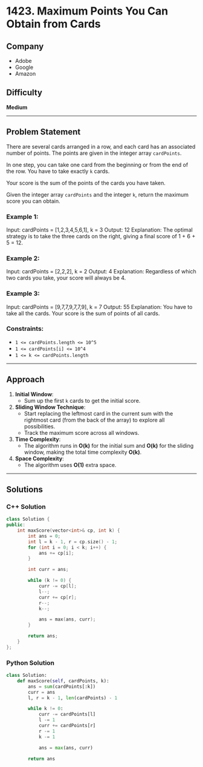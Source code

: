 # 1423. Maximum Points You Can Obtain from Cards

## Company
- Adobe  
- Google  
- Amazon  

## Difficulty
**Medium**

---

## Problem Statement

There are several cards arranged in a row, and each card has an associated number of points. The points are given in the integer array `cardPoints`.

In one step, you can take one card from the beginning or from the end of the row. You have to take exactly `k` cards.

Your score is the sum of the points of the cards you have taken.

Given the integer array `cardPoints` and the integer `k`, return the maximum score you can obtain.

### Example 1:
Input: cardPoints = [1,2,3,4,5,6,1], k = 3 Output: 12 Explanation: The optimal strategy is to take the three cards on the right, giving a final score of 1 + 6 + 5 = 12.

### Example 2:
Input: cardPoints = [2,2,2], k = 2 Output: 4 Explanation: Regardless of which two cards you take, your score will always be 4.

### Example 3:
Input: cardPoints = [9,7,7,9,7,7,9], k = 7 Output: 55 Explanation: You have to take all the cards. Your score is the sum of points of all cards.


### Constraints:
- `1 <= cardPoints.length <= 10^5`
- `1 <= cardPoints[i] <= 10^4`
- `1 <= k <= cardPoints.length`

---

## Approach

1. **Initial Window**:
   - Sum up the first `k` cards to get the initial score.
2. **Sliding Window Technique**:
   - Start replacing the leftmost card in the current sum with the rightmost card (from the back of the array) to explore all possibilities.
   - Track the maximum score across all windows.
3. **Time Complexity**:
   - The algorithm runs in **O(k)** for the initial sum and **O(k)** for the sliding window, making the total time complexity **O(k)**.
4. **Space Complexity**:
   - The algorithm uses **O(1)** extra space.

---

## Solutions

### C++ Solution

```cpp
class Solution {
public:
    int maxScore(vector<int>& cp, int k) {
        int ans = 0;
        int l = k - 1, r = cp.size() - 1;
        for (int i = 0; i < k; i++) {
            ans += cp[i];
        }

        int curr = ans;

        while (k != 0) {
            curr -= cp[l];
            l--;
            curr += cp[r];
            r--;
            k--;

            ans = max(ans, curr);
        }

        return ans;
    }
};

```

### Python Solution

```py
class Solution:
    def maxScore(self, cardPoints, k):
        ans = sum(cardPoints[:k])
        curr = ans
        l, r = k - 1, len(cardPoints) - 1

        while k != 0:
            curr -= cardPoints[l]
            l -= 1
            curr += cardPoints[r]
            r -= 1
            k -= 1

            ans = max(ans, curr)

        return ans
```
